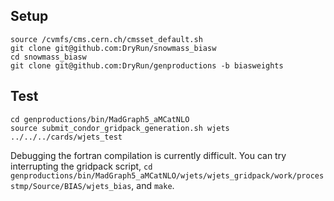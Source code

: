 ## Setup
```
source /cvmfs/cms.cern.ch/cmsset_default.sh
git clone git@github.com:DryRun/snowmass_biasw
cd snowmass_biasw
git clone git@github.com:DryRun/genproductions -b biasweights
```

## Test
```
cd genproductions/bin/MadGraph5_aMCatNLO
source submit_condor_gridpack_generation.sh wjets ../../../cards/wjets_test
```

Debugging the fortran compilation is currently difficult. You can try interrupting the gridpack script, `cd genproductions/bin/MadGraph5_aMCatNLO/wjets/wjets_gridpack/work/processtmp/Source/BIAS/wjets_bias`, and `make`.
